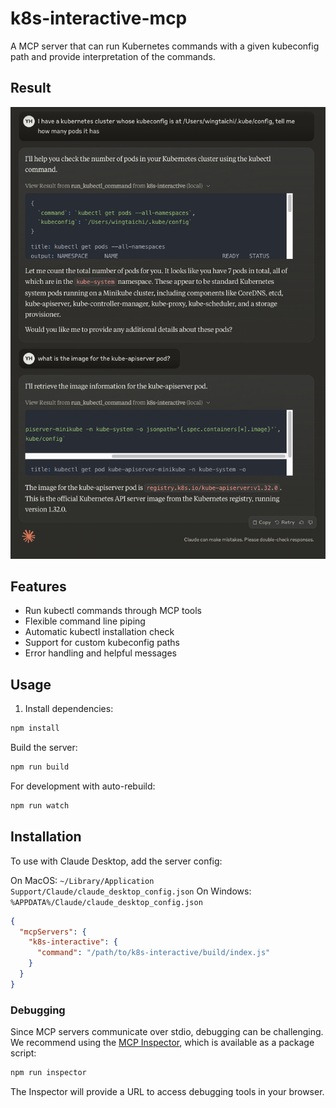 # k8s-interactive-mcp

A MCP server that can run Kubernetes commands with a given kubeconfig path and provide interpretation of the commands.

## Result

<img src="./demo.png" alt="k8s-interactive demo" />

## Features

- Run kubectl commands through MCP tools
- Flexible command line piping
- Automatic kubectl installation check
- Support for custom kubeconfig paths
- Error handling and helpful messages

## Usage

1. Install dependencies:
```bash
npm install
```

Build the server:
```bash
npm run build
```

For development with auto-rebuild:
```bash
npm run watch
```

## Installation

To use with Claude Desktop, add the server config:

On MacOS: `~/Library/Application Support/Claude/claude_desktop_config.json`
On Windows: `%APPDATA%/Claude/claude_desktop_config.json`

```json
{
  "mcpServers": {
    "k8s-interactive": {
      "command": "/path/to/k8s-interactive/build/index.js"
    }
  }
}
```

### Debugging

Since MCP servers communicate over stdio, debugging can be challenging. We recommend using the [MCP Inspector](https://github.com/modelcontextprotocol/inspector), which is available as a package script:

```bash
npm run inspector
```

The Inspector will provide a URL to access debugging tools in your browser.
